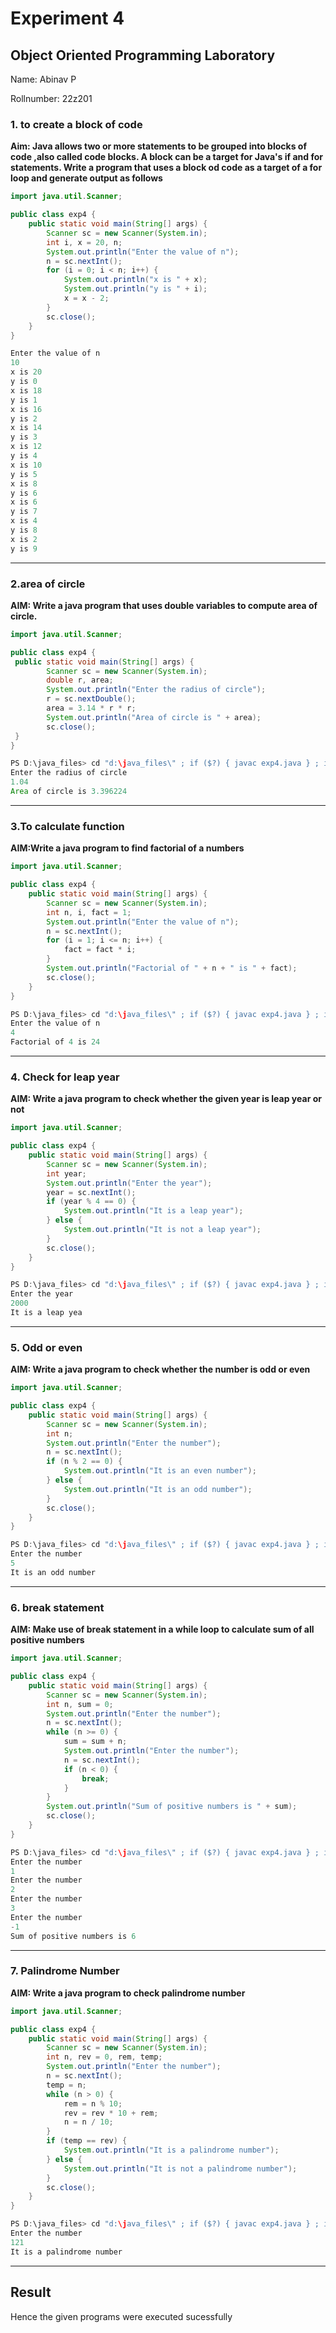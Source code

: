 # Experiment 4
## Object Oriented Programming Laboratory
Name: Abinav P

Rollnumber: 22z201

### 1. to create a block of code
**Aim: Java allows two or more statements to be grouped into blocks of code ,also called code blocks. A block can be a target for  Java's if and for statements. Write a program that uses a block od code as a target of a for loop and generate output as follows**

```java
import java.util.Scanner;

public class exp4 {
    public static void main(String[] args) {
        Scanner sc = new Scanner(System.in);
        int i, x = 20, n;
        System.out.println("Enter the value of n");
        n = sc.nextInt();
        for (i = 0; i < n; i++) {
            System.out.println("x is " + x);
            System.out.println("y is " + i);
            x = x - 2;
        }
        sc.close();
    }
}

```
```java
Enter the value of n
10
x is 20
y is 0
x is 18
y is 1
x is 16
y is 2
x is 14
y is 3
x is 12
y is 4
x is 10
y is 5
x is 8
y is 6
x is 6
y is 7
x is 4
y is 8
x is 2
y is 9
```
---
### 2.area of circle

**AIM:  Write a java program that uses double variables to compute area of circle.**

```java
import java.util.Scanner;

public class exp4 {
 public static void main(String[] args) {
        Scanner sc = new Scanner(System.in);
        double r, area;
        System.out.println("Enter the radius of circle");
        r = sc.nextDouble();
        area = 3.14 * r * r;
        System.out.println("Area of circle is " + area);
        sc.close();
 }   
}
```
```java
PS D:\java_files> cd "d:\java_files\" ; if ($?) { javac exp4.java } ; if ($?) { java exp4 }
Enter the radius of circle
1.04
Area of circle is 3.396224
```
---
### 3.To calculate function
**AIM:Write a java program  to find factorial of a numbers**

```java
import java.util.Scanner;

public class exp4 {
    public static void main(String[] args) {
        Scanner sc = new Scanner(System.in);
        int n, i, fact = 1;
        System.out.println("Enter the value of n");
        n = sc.nextInt();
        for (i = 1; i <= n; i++) {
            fact = fact * i;
        }
        System.out.println("Factorial of " + n + " is " + fact);
        sc.close();
    }
}
```
```java
PS D:\java_files> cd "d:\java_files\" ; if ($?) { javac exp4.java } ; if ($?) { java exp4 }
Enter the value of n
4
Factorial of 4 is 24
```
---
### 4. Check for leap year
**AIM: Write a java program  to check whether the given year is leap year or not**

```java
import java.util.Scanner;

public class exp4 {
    public static void main(String[] args) {
        Scanner sc = new Scanner(System.in);
        int year;
        System.out.println("Enter the year");
        year = sc.nextInt();
        if (year % 4 == 0) {
            System.out.println("It is a leap year");
        } else {
            System.out.println("It is not a leap year");
        }
        sc.close();
    }
}
```
```java
PS D:\java_files> cd "d:\java_files\" ; if ($?) { javac exp4.java } ; if ($?) { java exp4 }
Enter the year
2000
It is a leap yea
```
---
### 5. Odd or even
**AIM:  Write a java program  to check whether the number is odd or even**

```java
import java.util.Scanner;

public class exp4 {
    public static void main(String[] args) {
        Scanner sc = new Scanner(System.in);
        int n;
        System.out.println("Enter the number");
        n = sc.nextInt();
        if (n % 2 == 0) {
            System.out.println("It is an even number");
        } else {
            System.out.println("It is an odd number");
        }
        sc.close();
    }
}
```

```java
PS D:\java_files> cd "d:\java_files\" ; if ($?) { javac exp4.java } ; if ($?) { java exp4 }
Enter the number
5
It is an odd number

```
---
### 6. break statement
**AIM: Make use of break statement in a while loop to calculate sum of all positive numbers**

```java
import java.util.Scanner;

public class exp4 {
    public static void main(String[] args) {
        Scanner sc = new Scanner(System.in);
        int n, sum = 0;
        System.out.println("Enter the number");
        n = sc.nextInt();
        while (n >= 0) {
            sum = sum + n;
            System.out.println("Enter the number");
            n = sc.nextInt();
            if (n < 0) {
                break;
            }
        }
        System.out.println("Sum of positive numbers is " + sum);
        sc.close();
    }
}
```

```java
PS D:\java_files> cd "d:\java_files\" ; if ($?) { javac exp4.java } ; if ($?) { java exp4 }
Enter the number
1
Enter the number
2
Enter the number
3
Enter the number
-1
Sum of positive numbers is 6
```
---
### 7. Palindrome Number
**AIM: Write a java program to check palindrome number**

```java
import java.util.Scanner;

public class exp4 {
    public static void main(String[] args) {
        Scanner sc = new Scanner(System.in);
        int n, rev = 0, rem, temp;
        System.out.println("Enter the number");
        n = sc.nextInt();
        temp = n;
        while (n > 0) {
            rem = n % 10;
            rev = rev * 10 + rem;
            n = n / 10;
        }
        if (temp == rev) {
            System.out.println("It is a palindrome number");
        } else {
            System.out.println("It is not a palindrome number");
        }
        sc.close();
    }
}
```

```java
PS D:\java_files> cd "d:\java_files\" ; if ($?) { javac exp4.java } ; if ($?) { java exp4 }
Enter the number
121
It is a palindrome number

```
---
## Result
Hence the given programs were executed sucessfully